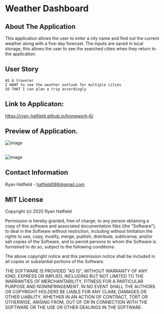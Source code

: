 # Weather Dashboard

## About The Application
This application allows the user to enter a city name and find out the current weather along with a five-day
forecast. The inputs are saved in local storage, this allows the user to see the searched cities when they
return to the application.


## User Story

```
AS A traveler
I WANT to see the weather outlook for multiple cities
SO THAT I can plan a trip accordingly
```

## Link to Applicaton:
https://ryan-hatfield.github.io/homework-6/

## Preview of Application.

![image](https://user-images.githubusercontent.com/66077644/93399589-7f45ce80-f843-11ea-8e25-2c34ccaee191.png)
##
![image](https://user-images.githubusercontent.com/66077644/93399728-c633c400-f843-11ea-87a9-1327e7fc5183.png)

## Contact Information

Ryan Hatfield - hatfield086@gmail.com


## MIT License

Copyright (c) 2020 Ryan Hatfield

Permission is hereby granted, free of charge, to any person obtaining a copy
of this software and associated documentation files (the "Software"), to deal
in the Software without restriction, including without limitation the rights
to use, copy, modify, merge, publish, distribute, sublicense, and/or sell
copies of the Software, and to permit persons to whom the Software is
furnished to do so, subject to the following conditions:

The above copyright notice and this permission notice shall be included in all
copies or substantial portions of the Software.

THE SOFTWARE IS PROVIDED "AS IS", WITHOUT WARRANTY OF ANY KIND, EXPRESS OR
IMPLIED, INCLUDING BUT NOT LIMITED TO THE WARRANTIES OF MERCHANTABILITY,
FITNESS FOR A PARTICULAR PURPOSE AND NONINFRINGEMENT. IN NO EVENT SHALL THE
AUTHORS OR COPYRIGHT HOLDERS BE LIABLE FOR ANY CLAIM, DAMAGES OR OTHER
LIABILITY, WHETHER IN AN ACTION OF CONTRACT, TORT OR OTHERWISE, ARISING FROM,
OUT OF OR IN CONNECTION WITH THE SOFTWARE OR THE USE OR OTHER DEALINGS IN THE
SOFTWARE.
